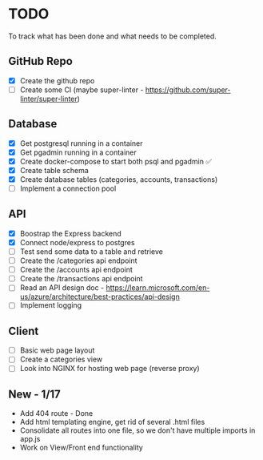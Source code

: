 # TODO

To track what has been done and what needs to be completed.

## GitHub Repo

- [X] Create the github repo
- [ ] Create some CI (maybe super-linter - https://github.com/super-linter/super-linter)

## Database

- [X] Get postgresql running in a container
- [X] Get pgadmin running in a container
- [X] Create docker-compose to start both psql and pgadmin ✅
- [x] Create table schema
- [x] Create database tables (categories, accounts, transactions)
- [ ] Implement a connection pool

## API

- [X] Boostrap the Express backend
- [x] Connect node/express to postgres
- [ ] Test send some data to a table and retrieve
- [ ] Create the /categories api endpoint
- [ ] Create the /accounts api endpoint
- [ ] Create the /transactions api endpoint
- [ ] Read an API design doc - https://learn.microsoft.com/en-us/azure/architecture/best-practices/api-design
- [ ] Implement logging

## Client

- [ ] Basic web page layout
- [ ] Create a categories view
- [ ] Look into NGINX for hosting web page (reverse proxy)

## New - 1/17

- Add 404 route - Done
- Add html templating engine, get rid of several .html files
- Consolidate all routes into one file, so we don't have multiple imports in app.js
- Work on View/Front end functionality